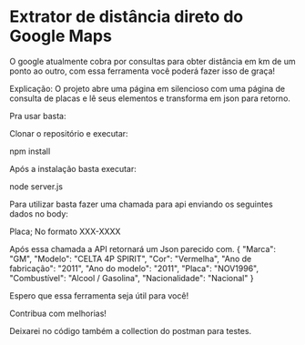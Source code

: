 # Extrator de distância direto do Google Maps

O google atualmente cobra por consultas para obter distância em km de um ponto ao outro, com essa ferramenta você poderá fazer isso de graça!

Explicação:
O projeto abre uma página em silencioso com uma página de consulta de placas e lê seus elementos e transforma em json para retorno.

Pra usar basta:

Clonar o repositório e executar:

npm install

Após a instalação basta executar:

node server.js

Para utilizar basta fazer uma chamada para api enviando os seguintes dados no body:

Placa;
No formato XXX-XXXX

Após essa chamada a API retornará um Json parecido com.
{
    "Marca": "GM",
    "Modelo": "CELTA 4P SPIRIT",
    "Cor": "Vermelha",
    "Ano de fabricação": "2011",
    "Ano do modelo": "2011",
    "Placa": "NOV1996",
    "Combustível": "Alcool / Gasolina",
    "Nacionalidade": "Nacional"
}

Espero que essa ferramenta seja útil para você!

Contribua com melhorias!

Deixarei no código também a collection do postman para testes.


